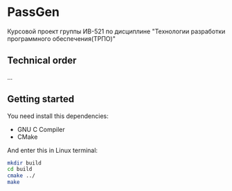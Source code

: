 # PassGen
Курсовой проект группы ИВ-521 по дисциплине "Технологии разработки программного обеспечения(ТРПО)"

## Technical order
...

## Getting started
You need install this dependencies:
* GNU C Compiler
* CMake

And enter this in Linux terminal:
```bash
mkdir build
cd build
cmake ../
make
```
